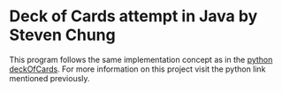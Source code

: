 # Deck of Cards attempt in Java by Steven Chung

This program follows the same implementation concept as in
the [python deckOfCards](https://github.com/stevenxchung/Python-Repo/tree/master/Projects/deckOfCards). For more
information on this project visit the python link mentioned previously.
